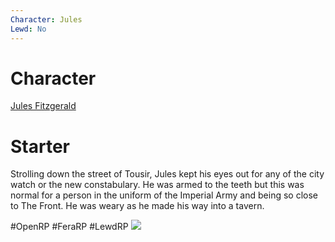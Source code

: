 ```yaml
---
Character: Jules
Lewd: No
---
```

# Character
[Jules Fitzgerald](People/0.%20Characters/Character%20Profiles/To%20Edit/Jules%20Fitzgerald.md)

# Starter
Strolling down the street of Tousir, Jules kept his eyes out for any of the city watch or the new constabulary. He was armed to the teeth but this was normal for a person in the uniform of the Imperial Army and being so close to The Front. He was weary as he made his way into a tavern.

  

#OpenRP #FeraRP #LewdRP 
![](Kirkel+used+roll+picturekirkel+rolled+image+next+sweet+thing+i+_eaa35dcc20c69457d43887bd7ec3f9ea.jpg)